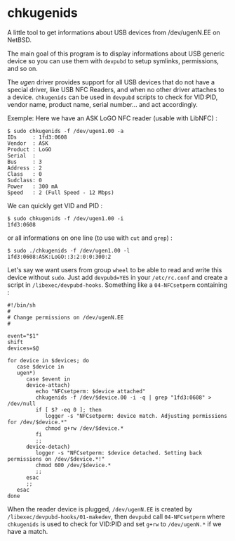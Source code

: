 # chkugenids
A little tool to get informations about USB devices from /dev/ugenN.EE on NetBSD.

The main goal of this program is to display informations about USB generic device so you can use them with `devpubd` to setup symlinks, permissions, and so on.

The *ugen* driver provides support for all USB devices that do not have a special driver, like USB NFC Readers, and when no other driver attaches to a device. `chkugenids` can be used in `devpubd` scripts to check for VID:PID, vendor name, product name, serial number... and act accordingly.

Exemple: Here we have an ASK LoGO NFC reader (usable with LibNFC) :

```
$ sudo chkugenids -f /dev/ugen1.00 -a
IDs     : 1fd3:0608
Vendor  : ASK
Product : LoGO
Serial  :
Bus     : 3
Address : 2
Class   : 0
Sudclass: 0
Power   : 300 mA
Speed   : 2 (Full Speed - 12 Mbps)
```

We can quickly get VID and PID :

```
$ sudo chkugenids -f /dev/ugen1.00 -i
1fd3:0608
```

or all informations on one line (to use with `cut` and `grep`) :

```
$ sudo ./chkugenids -f /dev/ugen1.00 -l
1fd3:0608:ASK:LoGO::3:2:0:0:300:2
```

Let's say we want users from group `wheel` to be able to read and write this device without `sudo`. Just add `devpubd=YES` in your `/etc/rc.conf` and create a script in `/libexec/devpubd-hooks`. Something like a `04-NFCsetperm` containing :

```
#!/bin/sh
#
# Change permissions on /dev/ugenN.EE
#

event="$1"
shift
devices=$@

for device in $devices; do
   case $device in
   ugen*)
      case $event in
      device-attach)
         echo "NFCsetperm: $device attached"
         chkugenids -f /dev/$device.00 -i -q | grep "1fd3:0608" > /dev/null
         if [ $? -eq 0 ]; then
            logger -s "NFCsetperm: device match. Adjusting permissions for /dev/$device.*"
            chmod g+rw /dev/$device.*
         fi
         ;;
      device-detach)
         logger -s "NFCsetperm: $device detached. Setting back permissions on /dev/$device.*!"
         chmod 600 /dev/$device.*
         ;;
      esac
      ;;
   esac
done
```

When the reader device is plugged, `/dev/ugenN.EE` is created by `/libexec/devpubd-hooks/01-makedev`, then `devpubd` call `04-NFCsetperm` where `chkugenids` is used to check for VID:PID and set `g+rw` to `/dev/ugenN.*` if we have a match.

